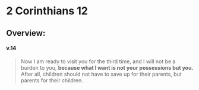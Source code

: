 # 2 Corinthians 12

## Overview:


#### v.14
>Now I am ready to visit you for the third time, and I will not be a burden to you, **because what I want is not your possessions but you.** After all, children should not have to save up for their parents, but parents for their children.






